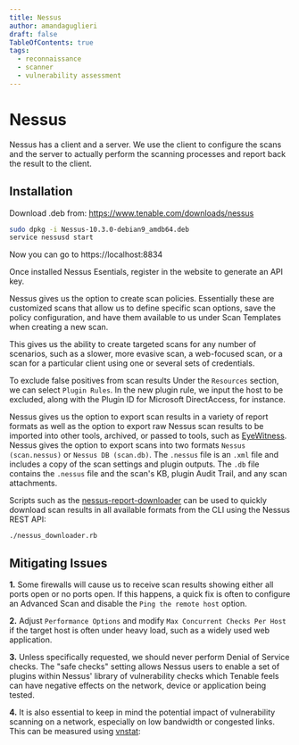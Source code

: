 ```yaml
---
title: Nessus
author: amandaguglieri
draft: false
TableOfContents: true
tags:
  - reconnaissance
  - scanner
  - vulnerability assessment
---
```


# Nessus

Nessus has a client and a server. We use the client to configure the scans and the server to actually perform the scanning processes and report back the result to the client.

## Installation

Download .deb from: https://www.tenable.com/downloads/nessus

```bash
sudo dpkg -i Nessus-10.3.0-debian9_amdb64.deb
service nessusd start
```

Now you can go to https://localhost:8834

Once installed Nessus Esentials, register in the website to generate an API key.

Nessus gives us the option to create scan policies. Essentially these are customized scans that allow us to define specific scan options, save the policy configuration, and have them available to us under Scan Templates when creating a new scan. 

This gives us the ability to create targeted scans for any number of scenarios, such as a slower, more evasive scan, a web-focused scan, or a scan for a particular client using one or several sets of credentials.

To exclude false positives from scan results Under the `Resources` section, we can select `Plugin Rules`. In the new plugin rule, we input the host to be excluded, along with the Plugin ID for Microsoft DirectAccess, for instance.

Nessus gives us the option to export scan results in a variety of report formats as well as the option to export raw Nessus scan results to be imported into other tools, archived, or passed to tools, such as [EyeWitness](https://github.com/FortyNorthSecurity/EyeWitness). Nessus  gives the option to export scans into two formats `Nessus (scan.nessus)` or `Nessus DB (scan.db)`.  The `.nessus` file is an `.xml` file and includes a copy of the scan settings and plugin outputs. The `.db` file contains the `.nessus` file and the scan's KB, plugin Audit Trail, and any scan attachments.

Scripts such as the [nessus-report-downloader](https://raw.githubusercontent.com/eelsivart/nessus-report-downloader/master/nessus6-report-downloader.rb) can be used to quickly download scan results in all available formats from the CLI using the Nessus REST API:

```shell-session
./nessus_downloader.rb 
```

## Mitigating Issues

**1.** Some firewalls will cause us to receive scan results showing either all ports open or no ports open. If this happens, a quick fix is often to configure an Advanced Scan and disable the `Ping the remote host` option.

**2.** Adjust `Performance Options` and modify `Max Concurrent Checks Per Host` if the target host is often under heavy load, such as a widely used web application.

**3.** Unless specifically requested, we should never perform Denial of Service checks. The "safe checks" setting allows Nessus users to enable a set of plugins within Nessus' library of vulnerability checks which Tenable feels can have negative effects on the network, device or application being tested. 

**4.** It is also essential to keep in mind the potential impact of vulnerability scanning on a network, especially on low bandwidth or congested links. This can be measured using [vnstat](https://humdi.net/vnstat/):